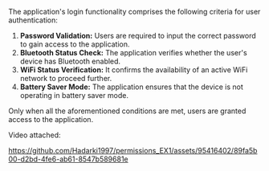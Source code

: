 The application's login functionality comprises the following criteria for user authentication:

1. **Password Validation:** Users are required to input the correct password to gain access to the application.
2. **Bluetooth Status Check:** The application verifies whether the user's device has Bluetooth enabled.
3. **WiFi Status Verification:** It confirms the availability of an active WiFi network to proceed further.
4. **Battery Saver Mode:** The application ensures that the device is not operating in battery saver mode.

Only when all the aforementioned conditions are met, users are granted access to the application.

Video attached:

https://github.com/Hadarki1997/permissions_EX1/assets/95416402/89fa5b00-d2bd-4fe6-ab61-8547b589681e

